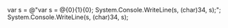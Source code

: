 var s = @"var s = @{0}{1}{0};
System.Console.WriteLine(s, (char)34, s);";
System.Console.WriteLine(s, (char)34, s);
